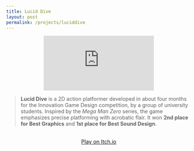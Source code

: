 ```yaml
---
title: Lucid Dive
layout: post
permalink: /projects/luciddive
---
```


<div style="text-align:center;">
  <iframe
    src="https://www.youtube-nocookie.com/embed/mYBjleQQm_g"
    title="Lucid Dive Demo"
    frameborder="0"
    allow="accelerometer; autoplay; clipboard-write; encrypted-media; gyroscope; picture-in-picture; web-share"
    allowfullscreen
  ></iframe>
</div>

> **Lucid Dive** is a 2D action platformer developed in about four months for the Innovation Game Design competition, by a group of university students. Inspired by the *Mega Man Zero* series, the game emphasizes precise platforming with acrobatic flair. It won **2nd place for Best Graphics** and **1st place for Best Sound Design**.

<div style="text-align:center; margin-top:2rem;">
  <a href="https://chocola-mint.itch.io/lucid-dive"
     target="_blank"
     rel="noopener"
     class="btn btn--primary"
     style="font-size:0.9rem; padding:0.5rem 1rem; border-radius:6px;">
    Play on Itch.io
  </a>
</div>


